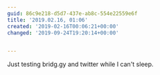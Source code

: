 ```yaml
---
guid: 86c9e218-d5d7-437e-ab8c-554e22559e6f
title: '2019.02.16, 01:06'
created: '2019-02-16T00:06:21+00:00'
changed: '2019-09-24T19:20:14+00:00'


---
```


Just testing bridg.gy and twitter while I can't sleep. 
